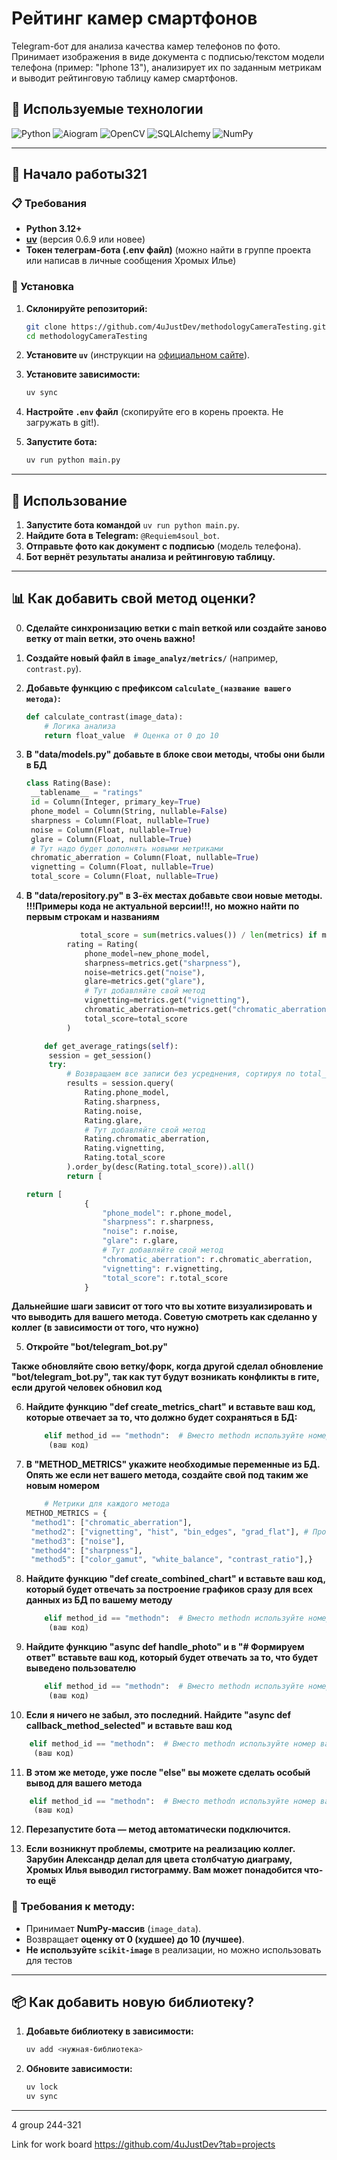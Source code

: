 # Рейтинг камер смартфонов

Telegram-бот для анализа качества камер телефонов по фото. Принимает изображения в виде документа с подписью/текстом модели телефона (пример: "Iphone 13"), анализирует их по заданным метрикам и выводит рейтинговую таблицу камер смартфонов.

## 🚀 Используемые технологии

![Python](https://img.shields.io/badge/Python-3776AB?style=for-the-badge&logo=python&logoColor=white)
![Aiogram](https://img.shields.io/badge/Aiogram-00ADEF?style=for-the-badge&logo=telegram&logoColor=white)
![OpenCV](https://img.shields.io/badge/OpenCV-5C3EE8?style=for-the-badge&logo=opencv&logoColor=white)
![SQLAlchemy](https://img.shields.io/badge/SQLAlchemy-FF4F4F?style=for-the-badge&logo=sqlite&logoColor=white)
![NumPy](https://img.shields.io/badge/NumPy-013243?style=for-the-badge&logo=numpy&logoColor=white)

---

## 📌 Начало работы321

### 📋 Требования

- **Python 3.12+**
- [**uv**](https://docs.astral.sh/uv/#installation) (версия 0.6.9 или новее)
- **Токен телеграм-бота (.env файл)** (можно найти в группе проекта или написав в личные сообщения Хромых Илье)

### 🔧 Установка

1. **Склонируйте репозиторий:**
   ```sh
   git clone https://github.com/4uJustDev/methodologyCameraTesting.git
   cd methodologyCameraTesting
   ```

2. **Установите `uv`** (инструкции на [официальном сайте](https://docs.astral.sh/uv/#installation)).

3. **Установите зависимости:**
   ```sh
   uv sync
   ```

4. **Настройте `.env` файл** (скопируйте его в корень проекта. Не загружать в git!).

5. **Запустите бота:**
   ```sh
   uv run python main.py
   ```

---

## 📌 Использование

1. **Запустите бота командой** `uv run python main.py`.
2. **Найдите бота в Telegram:** `@Requiem4soul_bot`.
3. **Отправьте фото как документ с подписью** (модель телефона).
4. **Бот вернёт результаты анализа и рейтинговую таблицу.**

---

## 📊 Как добавить свой метод оценки?

0. **Сделайте синхронизацию ветки с main веткой или создайте заново ветку от main ветки, это очень важно!**
1. **Создайте новый файл в `image_analyz/metrics/`** (например, `contrast.py`).
2. **Добавьте функцию с префиксом `calculate_(название вашего метода)`:**
   ```python
   def calculate_contrast(image_data):
       # Логика анализа
       return float_value  # Оценка от 0 до 10
   ```
3. **В "data/models.py" добавьте в блоке свои методы, чтобы они были в БД**
   ```python
   class Rating(Base):
    __tablename__ = "ratings"
    id = Column(Integer, primary_key=True)
    phone_model = Column(String, nullable=False)
    sharpness = Column(Float, nullable=True)
    noise = Column(Float, nullable=True)
    glare = Column(Float, nullable=True)
    # Тут надо будет дополнять новыми метриками
    chromatic_aberration = Column(Float, nullable=True)
    vignetting = Column(Float, nullable=True)
    total_score = Column(Float, nullable=True)
   ```
4. **В "data/repository.py" в 3-ёх местах добавьте свои новые методы. !!!Примеры кода не актуальной версии!!!, но можно найти по первым строкам и названиям**
   ```python
               total_score = sum(metrics.values()) / len(metrics) if metrics else None
            rating = Rating(
                phone_model=new_phone_model,
                sharpness=metrics.get("sharpness"),
                noise=metrics.get("noise"),
                glare=metrics.get("glare"),
                # Тут добавляйте свой метод
                vignetting=metrics.get("vignetting"),
                chromatic_aberration=metrics.get("chromatic_aberration"),
                total_score=total_score
            )
   ```
   
   ```python
       def get_average_ratings(self):
        session = get_session()
        try:
            # Возвращаем все записи без усреднения, сортируя по total_score
            results = session.query(
                Rating.phone_model,
                Rating.sharpness,
                Rating.noise,
                Rating.glare,
                # Тут добавляйте свой метод
                Rating.chromatic_aberration,
                Rating.vignetting,
                Rating.total_score
            ).order_by(desc(Rating.total_score)).all()
            return [
   ```
   
   ```python
   return [
                {
                    "phone_model": r.phone_model,
                    "sharpness": r.sharpness,
                    "noise": r.noise,
                    "glare": r.glare,
                    # Тут добавляйте свой метод
                    "chromatic_aberration": r.chromatic_aberration,
                    "vignetting": r.vignetting,
                    "total_score": r.total_score
                }
   ```

**Дальнейшие шаги зависит от того что вы хотите визуализировать и что выводить для вашего метода. Советую смотреть как сделанно у коллег (в зависимости от того, что нужно)**


5. **Откройте "bot/telegram_bot.py"**

**Также обновляйте свою ветку/форк, когда другой сделал обновление "bot/telegram_bot.py", так как тут будут возникать конфликты в гите, если другой человек обновил код**


6. **Найдите функцию "def create_metrics_chart" и вставьте ваш код, которые отвечает за то, что должно будет сохраняться в БД:**
   ```python
       elif method_id == "methodn":  # Вместо methodn используйте номер вашего метода, который можно найти в словаре "ANALYSIS_METHODS". Если его там нет, добавьте под новым номером
        (ваш код)
   ```

7. **В "METHOD_METRICS" укажите необходимые переменные из БД. Опять же если нет вашего метода, создайте свой под таким же новым номером**
   ```python
       # Метрики для каждого метода
   METHOD_METRICS = {
    "method1": ["chromatic_aberration"],
    "method2": ["vignetting", "hist", "bin_edges", "grad_flat"], # Просьба в данной строчке не менять ничего, или сообщить Хромых ИА об изменениях
    "method3": ["noise"],
    "method4": ["sharpness"],
    "method5": ["color_gamut", "white_balance", "contrast_ratio"],}
   ```

8. **Найдите функцию "def create_combined_chart" и вставьте ваш код, который будет отвечать за построение графиков сразу для всех данных из БД по вашему методу**

   ```python
       elif method_id == "methodn":  # Вместо methodn используйте номер вашего метода, который можно найти в словаре "ANALYSIS_METHODS". Если его там нет, добавьте под новым номером
        (ваш код)
   ```

9. **Найдите функцию "async def handle_photo" и в "# Формируем ответ" вставьте ваш код, который будет отвечать за то, что будет выведено пользователю**
   ```python
       elif method_id == "methodn":  # Вместо methodn используйте номер вашего метода, который можно найти в словаре "ANALYSIS_METHODS". Если его там нет, добавьте под новым номером
        (ваш код)
   ```

10. **Если я ничего не забыл, это последний. Найдите "async def callback_method_selected" и вставьте ваш код**
   ```python
       elif method_id == "methodn":  # Вместо methodn используйте номер вашего метода, который можно найти в словаре "ANALYSIS_METHODS". Если его там нет, добавьте под новым номером
        (ваш код)
   ```
11. **В этом же методе, уже после "else" вы можете сделать особый вывод для вашего метода**
   ```python
       elif method_id == "methodn":  # Вместо methodn используйте номер вашего метода, который можно найти в словаре "ANALYSIS_METHODS". Если его там нет, добавьте под новым номером
        (ваш код)
   ```

12. **Перезапустите бота — метод автоматически подключится.**

13. **Если возникнут проблемы, смотрите на реализацию коллег. Зарубин Александр делал для цвета столбчатую диаграму, Хромых Илья выводил гистограмму. Вам может понадобится что-то ещё**

### 🔹 Требования к методу:
- Принимает **NumPy-массив** (`image_data`).
- Возвращает **оценку от 0 (худшее) до 10 (лучшее)**.
- **Не используйте `scikit-image`** в реализации, но можно использовать для тестов

---

## 📦 Как добавить новую библиотеку?

1. **Добавьте библиотеку в зависимости:**
   ```sh
   uv add <нужная-библиотека>
   ```
2. **Обновите зависимости:**
   ```sh
   uv lock
   uv sync
   ```

---

4 group 244-321

Link for work board
https://github.com/4uJustDev?tab=projects
